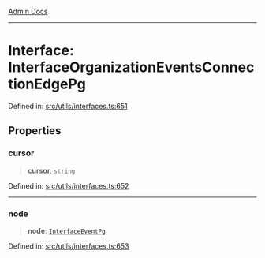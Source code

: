 [Admin Docs](/)

***

# Interface: InterfaceOrganizationEventsConnectionEdgePg

Defined in: [src/utils/interfaces.ts:651](https://github.com/PalisadoesFoundation/talawa-admin/blob/main/src/utils/interfaces.ts#L651)

## Properties

### cursor

> **cursor**: `string`

Defined in: [src/utils/interfaces.ts:652](https://github.com/PalisadoesFoundation/talawa-admin/blob/main/src/utils/interfaces.ts#L652)

***

### node

> **node**: [`InterfaceEventPg`](InterfaceEventPg.md)

Defined in: [src/utils/interfaces.ts:653](https://github.com/PalisadoesFoundation/talawa-admin/blob/main/src/utils/interfaces.ts#L653)
